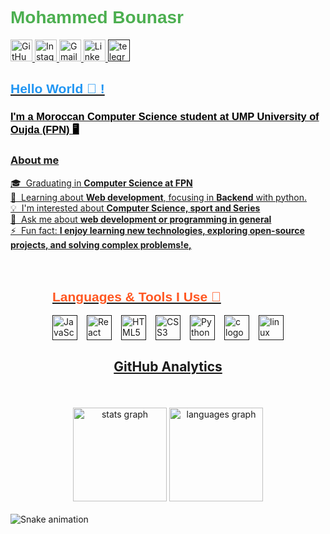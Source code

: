 <!-- Header Section -->
<h1 style="font-family: 'Arial', sans-serif; color: #4CAF50;">Mohammed Bounasr</h1>

<!-- Social Links Section -->
<div>
  <a href="https://github.com/MohammedBounasr" target="_blank">
    <img src="https://img.shields.io/static/v1?message=GitHub&logo=github&label=&color=000000&logoColor=white&style=for-the-badge" height="35" alt="GitHub logo" />
  </a>
  <a href="https://www.instagram.com/MohammedBounasr" target="_blank">
    <img src="https://img.shields.io/static/v1?message=Instagram&logo=instagram&label=&color=E4405F&logoColor=white&style=for-the-badge" height="35" alt="Instagram logo" />
  </a>
  <a href="mailto:mohammedbounasr2005@gmail.com" target="_blank">
    <img src="https://img.shields.io/static/v1?message=Gmail&logo=gmail&label=&color=D14836&logoColor=white&style=for-the-badge" height="35" alt="Gmail logo" />
  </a>
  <a href="https://www.linkedin.com/in/MohammedBounasr" target="_blank">
    <img src="https://img.shields.io/static/v1?message=LinkedIn&logo=linkedin&label=&color=0077B5&logoColor=white&style=for-the-badge" height="35" alt="LinkedIn logo" />
  </a>
  <a href="" target="_blank">
     <img src="https://img.shields.io/static/v1?message=Telegram&logo=telegram&label=&color=2CA5E0&logoColor=white&labelColor=&style=for-the-badge" height="35" alt="telegram logo"
  </a>
    
</div>

<!-- Introduction Section -->
<h2 style="font-family: 'Arial', sans-serif; color: #2196F3;">Hello World 👋 !</h2>
<h3 style="font-family: 'Arial', sans-serif; color: #000000;">I'm a Moroccan Computer Science student at UMP University of Oujda (FPN) 🖥️</h3>
<h3 class="heading-element" dir="auto">About me</h3>
<p dir="auto">🎓 &nbsp;Graduating in <strong>Computer Science at FPN</strong>
<br>🌱&nbsp; Learning about <strong>Web development</strong>, focusing in <strong>Backend</strong> with python.
<br>💡&nbsp; I'm interested about <strong>Computer Science, sport and Series</strong>
<br>💬&nbsp; Ask me about <strong>web development or programming in general</strong>
<br>⚡&nbsp; Fun fact: <strong>I enjoy learning new technologies, exploring open-source projects, and solving complex problems!e, </strong></p>
<!-- Technologies Section -->

<div style="display: flex; justify-content: space-around; flex-wrap: wrap; padding: 20px;">
  <!-- Technologies Section -->
<h2 style="font-family: 'Arial', sans-serif; color: #FF5722;">Languages & Tools I Use 🔧</h2>
<div style="display: flex; justify-content: center; flex-wrap: wrap; gap: 15px; align-items: center;">
  <img src="https://cdn.jsdelivr.net/gh/devicons/devicon/icons/javascript/javascript-original.svg" height="40" alt="JavaScript Logo" />
  <img src="https://cdn.jsdelivr.net/gh/devicons/devicon/icons/react/react-original.svg" height="40" alt="React Logo" />
  <img src="https://cdn.jsdelivr.net/gh/devicons/devicon/icons/html5/html5-original.svg" height="40" alt="HTML5 Logo" />
  <img src="https://cdn.jsdelivr.net/gh/devicons/devicon/icons/css3/css3-original.svg" height="40" alt="CSS3 Logo" />
  <img src="https://cdn.jsdelivr.net/gh/devicons/devicon/icons/python/python-original.svg" height="40" alt="Python Logo" />
  <img src="https://cdn.jsdelivr.net/gh/devicons/devicon/icons/c/c-original.svg" height="40" alt="c logo"  />
  <img src="https://cdn.jsdelivr.net/gh/devicons/devicon/icons/linux/linux-original.svg" height="40" alt="linux logo"  />
</div>
<div class="markdown-heading" dir="auto"><h2 class="heading-element" dir="auto">GitHub Analytics</h2><a id="user-content-github-analytics" class="anchor" aria-label="Permalink: GitHub Analytics" href="#github-analytics"><svg class="octicon octicon-link" viewBox="0 0 16 16" version="1.1" width="16" height="16" aria-hidden="true"></svg></a></div>
</div>
<!-- Stats Section -->
<div align="center">
  <img src="https://github-readme-stats.vercel.app/api?username=maurodesouza&hide_title=false&hide_rank=false&show_icons=true&include_all_commits=true&count_private=true&disable_animations=false&theme=dracula&locale=en&hide_border=false" height="150" alt="stats graph" />
  <img src="https://github-readme-stats.vercel.app/api/top-langs?username=maurodesouza&locale=en&hide_title=false&layout=compact&card_width=320&langs_count=5&theme=dracula&hide_border=false" height="150" alt="languages graph" />
</div>





<!-- Snake Animation -->
<br clear="both">

<img src="https://raw.githubusercontent.com/MR-Devpl/MR-Devpl/output/snake.svg" alt="Snake animation" />


<!--
**MohammedBounasr/MohammedBounasr** is a ✨ _special_ ✨ repository because its `README.md` (this file) appears on your GitHub profile.

Here are some ideas to get you started:

- 🔭 I’m currently working on ...
- 🌱 I’m currently learning ...
- 👯 I’m looking to collaborate on ...
- 🤔 I’m looking for help with ...
- 💬 Ask me about ...
- 📫 How to reach me: ...
- 😄 Pronouns: ...
- ⚡ Fun fact: ...
-->
